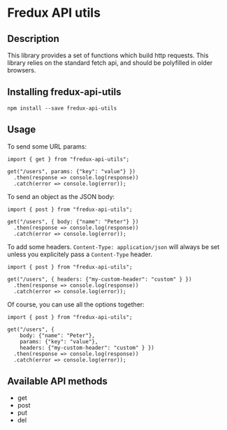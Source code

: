 # Fredux API utils

## Description

This library provides a set of functions which build http requests. This
library relies on the standard fetch api, and should be polyfilled in older browsers.

## Installing fredux-api-utils
```
npm install --save fredux-api-utils
```

## Usage

To send some URL params:

```
import { get } from "fredux-api-utils";

get("/users", params: {"key": "value"} })
  .then(response => console.log(response))
  .catch(error => console.log(error));
```

To send an object as the JSON body:

```
import { post } from "fredux-api-utils";

get("/users", { body: {"name": "Peter"} })
  .then(response => console.log(response))
  .catch(error => console.log(error));
```

To add some headers. `Content-Type: application/json` will always be set unless you explicitely pass
a `Content-Type` header.

```
import { post } from "fredux-api-utils";

get("/users", { headers: {"my-custom-header": "custom" } })
  .then(response => console.log(response))
  .catch(error => console.log(error));
```

Of course, you can use all the options together:

```
import { post } from "fredux-api-utils";

get("/users", {
    body: {"name": "Peter"},
    params: {"key": "value"},
    headers: {"my-custom-header": "custom" } })
  .then(response => console.log(response))
  .catch(error => console.log(error));
```

## Available API methods

 * get
 * post
 * put
 * del
